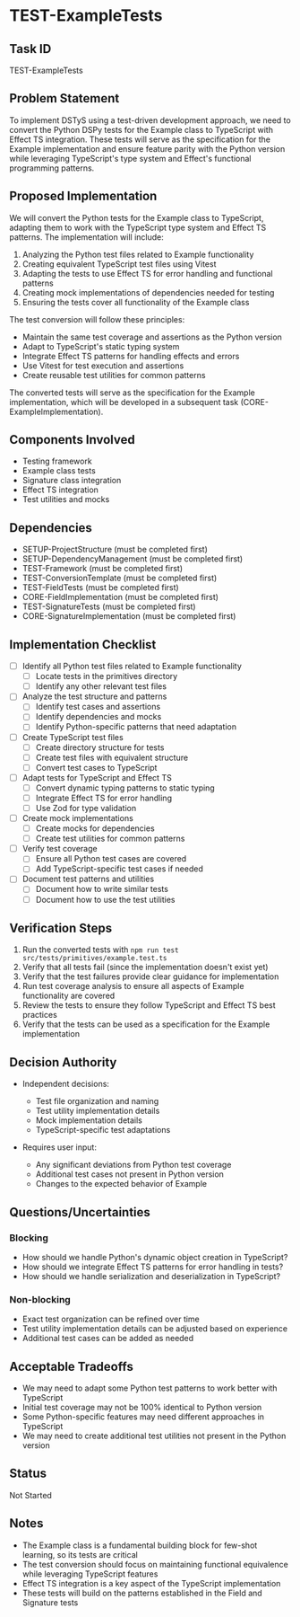 # TEST-ExampleTests

## Task ID
TEST-ExampleTests

## Problem Statement
To implement DSTyS using a test-driven development approach, we need to convert the Python DSPy tests for the Example class to TypeScript with Effect TS integration. These tests will serve as the specification for the Example implementation and ensure feature parity with the Python version while leveraging TypeScript's type system and Effect's functional programming patterns.

## Proposed Implementation
We will convert the Python tests for the Example class to TypeScript, adapting them to work with the TypeScript type system and Effect TS patterns. The implementation will include:

1. Analyzing the Python test files related to Example functionality
2. Creating equivalent TypeScript test files using Vitest
3. Adapting the tests to use Effect TS for error handling and functional patterns
4. Creating mock implementations of dependencies needed for testing
5. Ensuring the tests cover all functionality of the Example class

The test conversion will follow these principles:
- Maintain the same test coverage and assertions as the Python version
- Adapt to TypeScript's static typing system
- Integrate Effect TS patterns for handling effects and errors
- Use Vitest for test execution and assertions
- Create reusable test utilities for common patterns

The converted tests will serve as the specification for the Example implementation, which will be developed in a subsequent task (CORE-ExampleImplementation).

## Components Involved
- Testing framework
- Example class tests
- Signature class integration
- Effect TS integration
- Test utilities and mocks

## Dependencies
- SETUP-ProjectStructure (must be completed first)
- SETUP-DependencyManagement (must be completed first)
- TEST-Framework (must be completed first)
- TEST-ConversionTemplate (must be completed first)
- TEST-FieldTests (must be completed first)
- CORE-FieldImplementation (must be completed first)
- TEST-SignatureTests (must be completed first)
- CORE-SignatureImplementation (must be completed first)

## Implementation Checklist
- [ ] Identify all Python test files related to Example functionality
  - [ ] Locate tests in the primitives directory
  - [ ] Identify any other relevant test files
- [ ] Analyze the test structure and patterns
  - [ ] Identify test cases and assertions
  - [ ] Identify dependencies and mocks
  - [ ] Identify Python-specific patterns that need adaptation
- [ ] Create TypeScript test files
  - [ ] Create directory structure for tests
  - [ ] Create test files with equivalent structure
  - [ ] Convert test cases to TypeScript
- [ ] Adapt tests for TypeScript and Effect TS
  - [ ] Convert dynamic typing patterns to static typing
  - [ ] Integrate Effect TS for error handling
  - [ ] Use Zod for type validation
- [ ] Create mock implementations
  - [ ] Create mocks for dependencies
  - [ ] Create test utilities for common patterns
- [ ] Verify test coverage
  - [ ] Ensure all Python test cases are covered
  - [ ] Add TypeScript-specific test cases if needed
- [ ] Document test patterns and utilities
  - [ ] Document how to write similar tests
  - [ ] Document how to use the test utilities

## Verification Steps
1. Run the converted tests with `npm run test src/tests/primitives/example.test.ts`
2. Verify that all tests fail (since the implementation doesn't exist yet)
3. Verify that the test failures provide clear guidance for implementation
4. Run test coverage analysis to ensure all aspects of Example functionality are covered
5. Review the tests to ensure they follow TypeScript and Effect TS best practices
6. Verify that the tests can be used as a specification for the Example implementation

## Decision Authority
- Independent decisions:
  - Test file organization and naming
  - Test utility implementation details
  - Mock implementation details
  - TypeScript-specific test adaptations

- Requires user input:
  - Any significant deviations from Python test coverage
  - Additional test cases not present in Python version
  - Changes to the expected behavior of Example

## Questions/Uncertainties

### Blocking
- How should we handle Python's dynamic object creation in TypeScript?
- How should we integrate Effect TS patterns for error handling in tests?
- How should we handle serialization and deserialization in TypeScript?

### Non-blocking
- Exact test organization can be refined over time
- Test utility implementation details can be adjusted based on experience
- Additional test cases can be added as needed

## Acceptable Tradeoffs
- We may need to adapt some Python test patterns to work better with TypeScript
- Initial test coverage may not be 100% identical to Python version
- Some Python-specific features may need different approaches in TypeScript
- We may need to create additional test utilities not present in the Python version

## Status
Not Started

## Notes
- The Example class is a fundamental building block for few-shot learning, so its tests are critical
- The test conversion should focus on maintaining functional equivalence while leveraging TypeScript features
- Effect TS integration is a key aspect of the TypeScript implementation
- These tests will build on the patterns established in the Field and Signature tests
